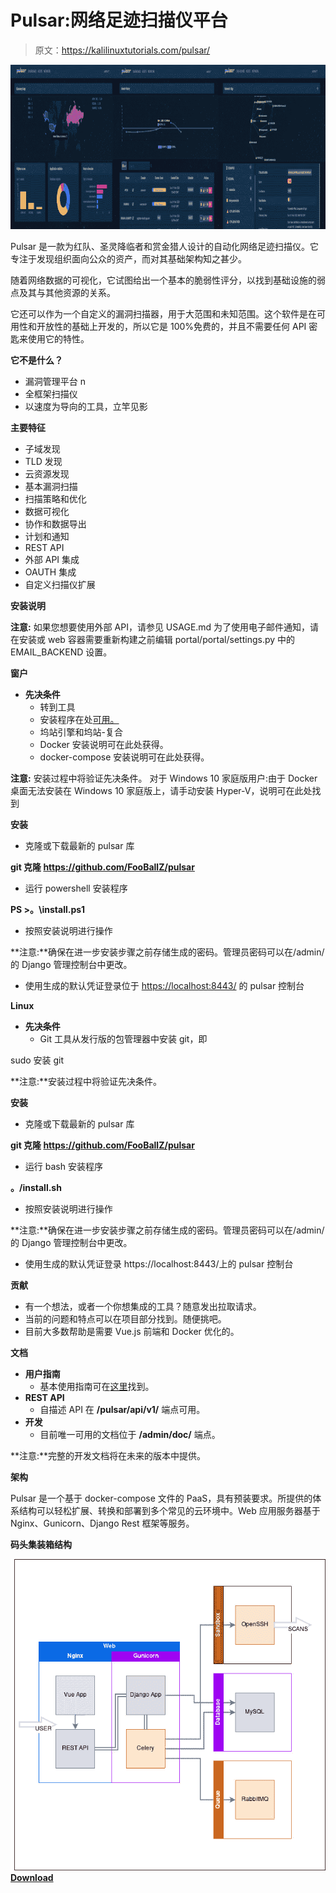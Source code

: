 # Pulsar:网络足迹扫描仪平台

> 原文：<https://kalilinuxtutorials.com/pulsar/>

[![Pulsar : Network Footprint Scanner Platform](img/04fa8d46a16b19ed31a2bc812519e3d9.png "Pulsar : Network Footprint Scanner Platform")](https://1.bp.blogspot.com/-G65mGZ9nLOs/Xoi9BRPCD-I/AAAAAAAAFz0/DED9iF8hEEYoDO7NWqRAgDFtE3DQR4S4wCLcBGAsYHQ/s1600/Pulsar%25281%2529.png)

Pulsar 是一款为红队、圣灵降临者和赏金猎人设计的自动化网络足迹扫描仪。它专注于发现组织面向公众的资产，而对其基础架构知之甚少。

随着网络数据的可视化，它试图给出一个基本的脆弱性评分，以找到基础设施的弱点及其与其他资源的关系。

它还可以作为一个自定义的漏洞扫描器，用于大范围和未知范围。这个软件是在可用性和开放性的基础上开发的，所以它是 100%免费的，并且不需要任何 API 密匙来使用它的特性。

**它不是什么？**

*   漏洞管理平台 n
*   全框架扫描仪
*   以速度为导向的工具，立竿见影

**主要特征**

*   子域发现
*   TLD 发现
*   云资源发现
*   基本漏洞扫描
*   扫描策略和优化
*   数据可视化
*   协作和数据导出
*   计划和通知
*   REST API
*   外部 API 集成
*   OAUTH 集成
*   自定义扫描仪扩展

**安装说明**

**注意:**
如果您想要使用外部 API，请参见 USAGE.md
为了使用电子邮件通知，请在安装或 web 容器需要重新构建之前编辑 portal/portal/settings.py 中的 EMAIL_BACKEND 设置。

**窗户**

*   **先决条件**
    *   转到工具
    *   安装程序在处[可用。](https://gitforwindows.org/)
    *   坞站引擎和坞站-复合
    *   Docker 安装说明可在此处获得。
    *   docker-compose 安装说明可在此处获得。

**注意:**
安装过程中将验证先决条件。
对于 Windows 10 家庭版用户:由于 Docker 桌面无法安装在 Windows 10 家庭版上，请手动安装 Hyper-V，说明可在此处找到

**安装**

*   克隆或下载最新的 pulsar 库

**git 克隆 https://github.com/FooBallZ/pulsar**

*   运行 powershell 安装程序

**PS >。\install.ps1**

*   按照安装说明进行操作

**注意:**确保在进一步安装步骤之前存储生成的密码。管理员密码可以在/admin/的 Django 管理控制台中更改。

*   使用生成的默认凭证登录位于 [https://localhost:8443/](https://localhost:8443/) 的 pulsar 控制台

**Linux**

*   **先决条件**
    *   Git 工具从发行版的包管理器中安装 git，即

sudo 安装 git

**注意:**安装过程中将验证先决条件。

**安装**

*   克隆或下载最新的 pulsar 库

**git 克隆 https://github.com/FooBallZ/pulsar**

*   运行 bash 安装程序

**。/install.sh**

*   按照安装说明进行操作

**注意:**确保在进一步安装步骤之前存储生成的密码。管理员密码可以在/admin/的 Django 管理控制台中更改。

*   使用生成的默认凭证登录 https://localhost:8443/上的 pulsar 控制台

**贡献**

*   有一个想法，或者一个你想集成的工具？随意发出拉取请求。
*   当前的问题和特点可以在项目部分找到。随便挑吧。
*   目前大多数帮助是需要 Vue.js 前端和 Docker 优化的。

**文档**

*   **用户指南**
    *   基本使用指南可在[这里](https://fooballz.github.io/pulsar/USAGE.html)找到。
*   **REST API**
    *   自描述 API 在 **/pulsar/api/v1/** 端点可用。
*   **开发**
    *   目前唯一可用的文档位于 **/admin/doc/** 端点。

**注意:**完整的开发文档将在未来的版本中提供。

**架构**

Pulsar 是一个基于 docker-compose 文件的 PaaS，具有预装要求。所提供的体系结构可以轻松扩展、转换和部署到多个常见的云环境中。Web 应用服务器基于 Nginx、Gunicorn、Django Rest 框架等服务。

**码头集装箱结构**

![](img/eaddd600caad3d65b6625347b19a47d6.png)[**Download**](https://github.com/FooBallZ/pulsar)